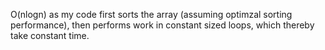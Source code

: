 O(nlogn) as my code first sorts the array (assuming optimzal sorting performance), then performs work in constant sized loops, which thereby take constant time.